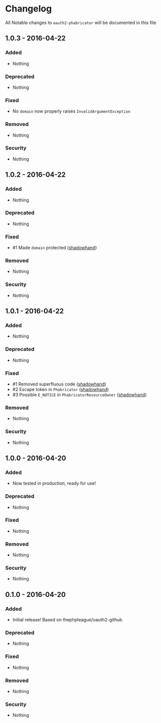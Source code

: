 # Changelog
All Notable changes to `oauth2-phabricator` will be documented in this file

## 1.0.3 - 2016-04-22

### Added
- Nothing

### Deprecated
- Nothing

### Fixed
- No `domain` now properly raises `InvalidArgumentException`

### Removed
- Nothing

### Security
- Nothing


## 1.0.2 - 2016-04-22

### Added
- Nothing

### Deprecated
- Nothing

### Fixed
- #1 Made `domain` protected ([shadowhand](https://github.com/shadowhand))

### Removed
- Nothing

### Security
- Nothing

## 1.0.1 - 2016-04-22

### Added
- Nothing

### Deprecated
- Nothing

### Fixed
- #1 Removed superfluous code ([shadowhand](https://github.com/shadowhand))
- #2 Escape token in `Phabricator` ([shadowhand](https://github.com/shadowhand))
- #3 Possible `E_NOTICE` in `PhabricatorResourceOwner` ([shadowhand](https://github.com/shadowhand)) 

### Removed
- Nothing

### Security
- Nothing

## 1.0.0 - 2016-04-20

### Added
- Now tested in production, ready for use!

### Deprecated
- Nothing

### Fixed
- Nothing

### Removed
- Nothing

### Security
- Nothing

## 0.1.0 - 2016-04-20

### Added
- Initial release! Based on thephpleague/oauth2-github

### Deprecated
- Nothing

### Fixed
- Nothing

### Removed
- Nothing

### Security
- Nothing
